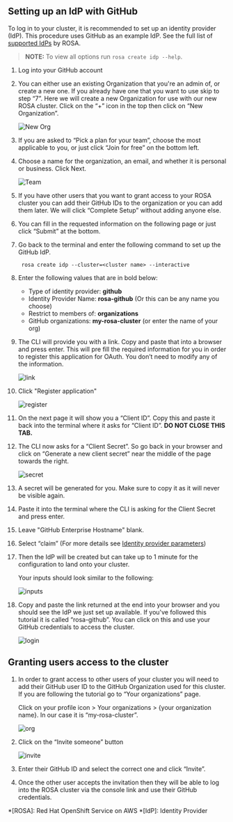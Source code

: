 ## Setting up an IdP with GitHub
To log in to your cluster, it is recommended to set up an identity provider (IdP). This procedure uses GitHub as an example IdP. See the full list of [supported IdPs](https://docs.openshift.com/rosa/rosa_getting_started/rosa-config-identity-providers.html#supported-identity-providers) by ROSA. 

> **NOTE:** To view all options run `rosa create idp --help`.

1. Log into your GitHub account
2. You can either use an existing Organization that you're an admin of, or create a new one. If you already have one that you want to use skip to step “7”. Here we will create a new Organization for use with our new ROSA cluster.  Click on the “+”  icon in the top then click on “New Organization”.

    ![New Org](images/4-new-org.png)

3. If you are asked to “Pick a plan for your team”, choose the most applicable to you, or just click “Join for free” on the bottom left.
4. Choose a name for the organization, an email, and whether it is personal or business.  Click Next.

    ![Team](images/4-team.png)

5. If you have other users that you want to grant access to your ROSA cluster you can add their GitHub IDs to the organization or you can add them later. We will click “Complete Setup” without adding anyone else.
6. You can fill in the requested information on the following page or just click “Submit” at the bottom.
7. Go back to the terminal and enter the following command to set up the GitHub IdP.

        rosa create idp --cluster=<cluster name> --interactive

8. Enter the following values that are in bold below:
    
    * Type of identity provider: **github**
    * Identity Provider Name: **rosa-github** (Or this can be any name you choose)
    * Restrict to members of: **organizations**
    * GitHub organizations: **my-rosa-cluster** (or enter the name of your org)

9. The CLI will provide you with a link. Copy and paste that into a browser and press enter. This will pre fill the required information for you in order to register this application for OAuth. You don’t need to modify any of the information.

    ![link](images/4-link.png)

10. Click "Register application"

    ![register](images/4-register.png)

11. On the next page it will show you a “Client ID”.  Copy this and paste it back into the terminal where it asks for “Client ID”. **DO NOT CLOSE THIS TAB.**
12. The CLI now asks for a “Client Secret”.  So go back in your browser and click on “Generate a new client secret” near the middle of the page towards the right.

    ![secret](images/4-secret.png)

13. A secret will be generated for you. Make sure to copy it as it will never be visible again.
14. Paste it into the terminal where the CLI is asking for the Client Secret and press enter.
15. Leave "GitHub Enterprise Hostname" blank.
16. Select “claim” (For more details see [Identity provider parameters](https://docs.openshift.com/container-platform/4.8/post_installation_configuration/preparing-for-users.html#identity-provider-parameters_post-install-preparing-for-users))
17. Then the IdP will be created but can take up to 1 minute for the configuration to land onto your cluster.
    
    Your inputs should look similar to the following:

    ![inputs](images/4-inputs.png)

18. Copy and paste the link returned at the end into your browser and you should see the IdP we just set up available.  If you've followed this tutorial it is called “rosa-github”. You can click on this and use your GitHub credentials to access the cluster.

    ![login](images/4-login.png)

## Granting users access to the cluster
1. In order to grant access to other users of your cluster you will need to add their GitHub user ID to the GitHub Organization used for this cluster.  If you are following the tutorial go to “Your organizations” page.

    Click on your profile icon > Your organizations > {your organization name}.  In our case it is “my-rosa-cluster”.

    ![org](images/4-org.png)

2. Click on the “Invite someone” button

    ![invite](images/4-invite.png)

3. Enter their GitHub ID and select the correct one and click “Invite”.
4. Once the other user accepts the invitation then they will be able to log into the ROSA cluster via the console link and use their GitHub credentials.



*[ROSA]: Red Hat OpenShift Service on AWS
*[IdP]: Identity Provider